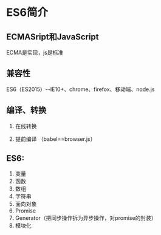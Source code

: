 # ES6简介
## ECMASript和JavaScript
ECMA是实现，js是标准

## 兼容性
ES6（ES2015）--IE10+、chrome、firefox、移动端、node.js

## 编译、转换
1. 在线转换
<script scr=’brower.js’ charset=’utf-8'></script>
<script type=’text/babel’>
		……
</script>
2. 提前编译
（babel==browser.js）


## ES6:
1. 变量
2. 函数
3. 数组
4. 字符串
5. 面向对象
6. Promise
7. Generator（把同步操作拆为异步操作，对promise的封装）
8. 模块化
